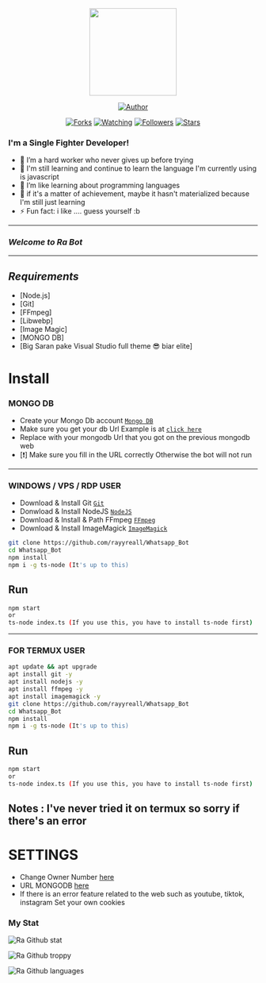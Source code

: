 ﻿﻿<p align="center">
<img src="https://i.ibb.co/cwKfKsv/IMG-20210519-202626.jpg" width="176" height="176"/>
</p>
<p align="center">
<a href="https://github.com/rayyreall"><img title="Author" src="https://img.shields.io/badge/Author-rayyreall-red.svg?style=for-the-badge&logo=github"></a>
</p>
<p align="center">
<a href="https://github.com/rayyreall/Whatsapp_Bot/network/members"><img title="Forks" src="https://img.shields.io/github/forks/rayyreall/Whatsapp_Bot?color=red&style=flat-square"></a>
<a href="https://github.com/rayyreall/Whatsapp_Bot/watchers"><img title="Watching" src="https://img.shields.io/github/watchers/rayyreall/Whatsapp_Bot?label=Watchers&color=blue&style=flat-square"></a>
<a href="https://github.com/rayyreall/Whatsapp_Bot"><img title="Followers" src="https://img.shields.io/github/followers/rayyreall?color=blue&style=flat-square"></a>
<a href="https://github.com/rayyreall/Whatsapp_Bot/stargazers/"><img title="Stars" src="https://img.shields.io/github/stars/rayyreall/Whatsapp_Bot?color=red&style=flat-square"></a>
</p>

### I'm a Single Fighter Developer!
- 🔭 I’m a hard worker who never gives up before trying
- 🌱 I'm still learning and continue to learn the language I'm currently using is javascript
- 👯 I’m like learning about programming languages
- 🥅 if it's a matter of achievement, maybe it hasn't materialized because I'm still just learning
- ⚡ Fun fact: i like .... guess yourself :b

---

### *_Welcome to Ra Bot_*

---


## *_Requirements_*

* [Node.js]
* [Git]
* [FFmpeg]
* [Libwebp]
* [Image Magic]
* [MONGO DB]
* [Big Saran pake Visual Studio full theme 😎 biar elite]

# Install


### MONGO DB

* Create your Mongo Db account [`Mongo DB`](https://www.mongodb.com/)
* Make sure you get your db Url Example is at [`click here`](https://github.com/rayyreall/Whatsapp_Bot/blob/master/.env)
* Replace with your mongodb Url that you got on the previous mongodb web
* [❗] Make sure you fill in the URL correctly Otherwise the bot will not run

---
### WINDOWS / VPS / RDP USER
* Download & Install Git [`Git`](https://git-scm.com/downloads)
* Donwload & Install NodeJS [`NodeJS`](https://nodejs.org/en/download)
* Download & Install & Path FFmpeg [`FFmpeg`](https://ffmpeg.org/)
* Download & Install ImageMagick [`ImageMagick`](https://imagemagick.org/script/download.php)

```bash
git clone https://github.com/rayyreall/Whatsapp_Bot
cd Whatsapp_Bot
npm install
npm i -g ts-node (It's up to this)
```

## Run

```bash
npm start 
or
ts-node index.ts (If you use this, you have to install ts-node first)
```

---

### FOR TERMUX USER

```bash
apt update && apt upgrade
apt install git -y
apt install nodejs -y
apt install ffmpeg -y
apt install imagemagick -y
git clone https://github.com/rayyreall/Whatsapp_Bot
cd Whatsapp_Bot
npm install
npm i -g ts-node (It's up to this)
```

## Run

```bash
npm start 
or
ts-node index.ts (If you use this, you have to install ts-node first)
```

Notes : I've never tried it on termux so sorry if there's an error
---


# SETTINGS
- Change Owner Number [here](https://github.com/rayyreall/Whatsapp_Bot/blob/master/.env)
- URL MONGODB [here](https://github.com/rayyreall/Whatsapp_Bot/blob/master/.env)
- If there is an error feature related to the web such as youtube, tiktok, instagram
Set your own cookies


### My Stat
![Ra Github stat](https://github-readme-stats.vercel.app/api?username=rayyreall&theme=midnight-purple&show_icons=true) 

![Ra Github troppy](https://github-profile-trophy.vercel.app/?username=ryo-ma&theme=monokai)

![Ra Github languages](https://github-readme-stats.vercel.app/api/top-langs/?username=rayyreall&theme=tokyonight)
